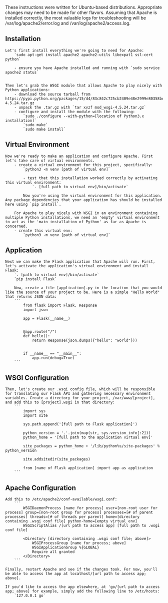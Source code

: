These instructions were written for Ubuntu-based distributions. Appropriate changes may need to be made for other flavors.
Assuming that Apache is installed correctly, the most valuable logs for troubleshooting will be /var/log/apache2/error.log and /var/log/apache2/access.log.

## Installation
	Let's first install everything we're going to need for Apache:
		`sudo apt-get install apache2 apache2-utils libexpat1 ssl-cert python`
		
		- ensure you have Apache installed and running with `sudo service apache2 status`
		
		
	Then let's grab the WSGI module that allows Apache to play nicely with Python applications:
		- download the source tarball from https://pypi.python.org/packages/15/d4/83c842c725cb2409e48e2999e80358bc1dee644dabd1f3950a8dd9c5a657/mod_wsgi-4.5.24.tar.gz
		- unpack the .tar.gz with `tar xvzf mod_wsgi-4.5.24.tar.gz`
		- configure and install the module with the following:
			`sudo ./configure --with-python=[location of Python3.x installation]`
			`sudo make`
			`sudo make install`
		
## Virtual Environment		
	Now we're ready to make an application and configure Apache. First let's take care of virtual environments.
		- create a virtual environment for this project, specifically:
			`python3 -m venv [path of virtual env]`
			
			- test that this installation worked correctly by activating this virtual environment:
				`. [full path to virtual env]/bin/activate`
				
			Now you're using the virtual environment for this application. Any package dependencies that your application has should be installed here using `pip install`.
			
		For Apache to play nicely with WSGI in an environment containing multiple Python installations, we need an 'empty' virtual environment to act as the 'main installation of Python' as far as Apache is concerned.
		- create this virtual env:
			`python3 -m venv [path of virtual env]`
			
## Application			
	Next we can make the Flask application that Apache will run. First, let's activate the application's virtual environment and install Flask:
		`. [path to virtual env]/bin/activate`
		`pip install Flask`
		
		Now, create a file [application].py in the location that you would like the source of your project to be. Here is a simple "Hello World" that returns JSON data:
		```
			from flask import Flask, Response
			import json

			app = Flask(__name__)


			@app.route("/")
			def hello():
				return Response(json.dumps({"hello": "world"}))


			if __name__ == "__main__":
				app.run(debug=True)
		```

## WSGI Configuration			
	Then, let's create our .wsgi config file, which will be responsible for translating our Flask API and gathering necessary environment variables. Create a directory for your project, /var/www/[project], and add this to [project].wsgi in that directory:
		```
			import sys
			import site

			sys.path.append('[full path to Flask application]')

			python_version = '.'.join(map(str, sys.version_info[:2]))
			python_home = '[full path to the application virtual env]'

			site_packages = python_home + '/lib/python%s/site-packages' % python_version

			site.addsitedir(site_packages)

			from [name of Flask application] import app as application
		```
		
## Apache Configuration			
	Add this to /etc/apache2/conf-available/wsgi.conf:
		```
			WSGIDaemonProcess [name for process] user=[non-root user for process] group=[non-root group for process] processes=[# of parent processes] threads=[# of threads per parent] home=[directory containing .wsgi conf file] python-home=[empty virtual env]
			WSGIScriptAlias /[url path to access app] [full path to .wsgi conf file]

			<Directory [directory containing .wsgi conf file; above]>
				WSGIProcessGroup [name for process; above]
				WSGIApplicationGroup %{GLOBAL}
				Require all granted
			</Directory>
		```
	
	Finally, restart Apache and see if the changes took. For now, you'll be able to access the app at localhost/[url path to access app; above].
	
	If you'd like to access the app elsewhere, at 'go/[url path to access app; above] for example, simply add the following line to /etc/hosts:
		`127.0.0.1 go`
